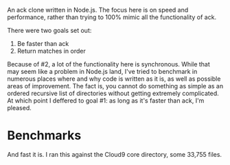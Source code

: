 An ack clone written in Node.js. The focus here is on speed and performance, 
rather than trying to 100% mimic all the functionality of ack.

There were two goals set out:

1. Be faster than ack
2. Return matches in order

Because of #2, a lot of the functionality here is synchronous. While that may seem
like a problem in Node.js land, I've tried to benchmark in numerous places where
and why code is written as it is, as well as possible areas of improvement. The
fact is, you cannot do something as simple as an ordered recursive list of directories
without getting extremely complicated. At which point I deffered to goal #1: as
long as it's faster than ack, I'm pleased.

# Benchmarks

And fast it is. I ran this against the Cloud9 core directory, some 33,755 files.